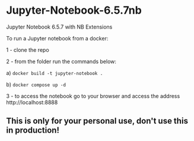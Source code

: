 # Jupyter-Notebook-6.5.7nb
Jupyter Notebook 6.5.7 with NB Extensions

To run a Jupyter notebook from a docker:

1 - clone the repo

2 - from the folder run the commands below:

a) `docker build -t jupyter-notebook .`

b) `docker compose up -d`

3 - to access the notebook go to your browser and access the address http://localhost:8888



## This is only for your personal use, don't use this in production! 